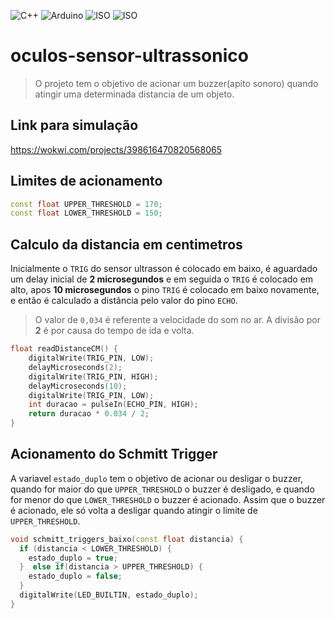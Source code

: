 ![C++](https://img.shields.io/badge/Linguagem-C++-green.svg)
![Arduino](https://img.shields.io/badge/IDE-Arduino-informational)
![ISO](https://img.shields.io/badge/ISO-Linux-blueviolet)
![ISO](https://img.shields.io/badge/ISO-Windows-blueviolet)

# oculos-sensor-ultrassonico

> O projeto tem o objetivo de acionar um buzzer(apito sonoro) quando atingir uma determinada distancia de um objeto.

## Link para simulação

https://wokwi.com/projects/398616470820568065

## Limites de acionamento

```cpp
const float UPPER_THRESHOLD = 170;
const float LOWER_THRESHOLD = 150;
```

## Calculo da distancia em centimetros

Inicialmente o `TRIG` do sensor ultrasson é colocado em baixo, é aguardado um delay inicial de **2 microsegundos** e em seguida o `TRIG` é colocado em alto, apos **10 microsegundos** o pino `TRIG` é colocado em baixo novamente, e então é calculado a distância pelo valor do pino `ECHO`.

> O valor de `0,034` é referente a velocidade do som no ar. A divisão por **2** é por causa do tempo de ida e volta.

```cpp
float readDistanceCM() {
	digitalWrite(TRIG_PIN, LOW);
	delayMicroseconds(2);
	digitalWrite(TRIG_PIN, HIGH);
	delayMicroseconds(10);
	digitalWrite(TRIG_PIN, LOW);
	int duracao = pulseIn(ECHO_PIN, HIGH);
	return duracao * 0.034 / 2;
}
```

## Acionamento do Schmitt Trigger

A variavel `estado_duplo` tem o objetivo de acionar ou desligar o buzzer, quando for maior do que `UPPER_THRESHOLD` o buzzer é desligado, e quando for menor do que `LOWER_THRESHOLD` o buzzer é acionado. Assim que o buzzer é acionado, ele só volta a desligar quando atingir o limite de `UPPER_THRESHOLD`.

```cpp
void schmitt_triggers_baixo(const float distancia) {
  if (distancia < LOWER_THRESHOLD) {
    estado_duplo = true;
  }  else if(distancia > UPPER_THRESHOLD) {
    estado_duplo = false;
  }
  digitalWrite(LED_BUILTIN, estado_duplo);
}
```
